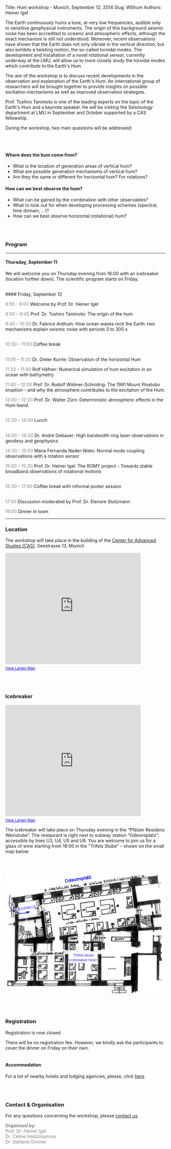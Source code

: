 Title: Hum workshop - Munich, September 12, 2014
Slug: WShum
Authors: Heiner Igel


The Earth continuously hums a tune, at very low frequencies, audible only to 
sensitive geophysical instruments. The origin of this background seismic noise has 
been accredited to oceanic and atmospheric effects, although the exact mechanism is still 
not understood. Moreover, recent observations have shown that the Earth does not only vibrate 
in the vertical direction, but also exhibits a twisting motion, the so-called toroidal modes. 
The development and installation of a novel rotational sensor, currently underway at the LMU, 
will allow us to more closely study the toroidal modes which contribute to the Earth's Hum. 

The aim of the workshop is to discuss recent developments in the observation and explanation 
of the Earth's Hum. An international group of researchers will be brought together to provide 
insights on possible excitation mechanisms as well as improved observation strategies. 

Prof. Toshiro Tanimoto is one of the leading experts on the topic of the Earth's Hum and a keynote speaker. 
He will be visiting the Seismology department at LMU in September and October supported by a CAS fellowship.  


During the workshop, two main questions will be addressed: 

<br></br>

#### Where does the hum come from?
- What is the location of generation areas of vertical hum?
- What are possible generation mechanisms of vertical hum?
- Are they the same or different for horizontal hum? For rotations?

#### How can we best observe the hum?
- What can be gained by the combination with other observables? 
- What to look out for when developing processing schemes (spectral, time domain, .. )?
- How can we best observe horizontal (rotational) hum?

<br></br>

### Program
---
#### Thursday, September 11
We will welcome you on Thursday evening from 18:00 with an icebreaker (location further down). The scientific program starts on Friday.

<br>
#### Friday, September 12

<span style="color:gray">8:55 - 9:00</span>  Welcome by Prof. Dr. Heiner Igel

<span style="color:gray">9:00 – 9:45</span>  Prof. Dr. Toshiro Tanimoto: The origin of the hum

<span style="color:gray">9:45 – 10:30</span> Dr. Fabrice Ardhuin: How ocean waves rock the Earth: two mechanisms explain seismic noise with periods 3 to 300 s

<span style="color:gray; line-height: 50px;">10:30 – 11:00</span> Coffee break

<span style="color:gray">11:00 – 11:20</span> Dr. Dieter Kurrle: Observation of the horizontal Hum

<span style="color:gray">11:20 – 11:40</span> Rolf H&auml;fner: Numerical simulation of hum excitation in an ocean with bathymetry

<span style="color:gray">11:40 – 12:00</span> Prof. Dr. Rudolf Widmer-Schnidrig: The 1991 Mount Pinatubo eruption - and why the atmosphere contributes to the excitation of the Hum.

<span style="color:gray">12:00 – 12:20</span> Prof. Dr. Walter Z&uuml;rn: Deterministic atmospheric effects in the Hum-band.

<span style="color:gray; line-height: 50px;">12:30 – 14:00</span> Lunch


<span style="color:gray">14:00 – 14:30</span> Dr. Andr&eacute; Gebauer: High bandwidth ring laser observations in geodesy and geophysics 

<span style="color:gray">14:30 – 15:00</span> Maria Fernanda Nader-Nieto: Normal mode coupling observations with a rotation sensor

<span style="color:gray">15:00 – 15:30</span> Prof. Dr. Heiner Igel: The ROMY project - Towards stable broadband observations of rotational motions 

<span style="color:gray;  line-height: 50px;">15:30 – 17:00</span> Coffee break with informal poster session

<span style="color:gray">17:00</span> Discussion moderated by Prof. Dr. Elenore Stutzmann

<span style="color:gray">19:00</span> Dinner in town 


---

### Location

The workshop will take place in the building of the [Center for Advanced Studies (CAS)](http://www.en.cas.uni-muenchen.de/about_us/index.html): Seestrasse 13, Munich

<iframe width="425" height="350" frameborder="0" scrolling="no" marginheight="0" marginwidth="0" src="https://maps.google.com/maps?f=q&amp;source=s_q&amp;hl=en&amp;geocode=&amp;q=Seestra%C3%9Fe+13+80802+Munich&amp;aq=&amp;sll=37.0625,-95.677068&amp;sspn=52.77044,82.529297&amp;ie=UTF8&amp;hq=&amp;hnear=Seestra%C3%9Fe+13,+Schwabing-Freimann+80802+M%C3%BCnchen,+Germany&amp;t=m&amp;z=14&amp;ll=48.158793,11.590317&amp;output=embed"></iframe><br /><small><a href="https://maps.google.com/maps?f=q&amp;source=embed&amp;hl=en&amp;geocode=&amp;q=Seestra%C3%9Fe+13+80802+Munich&amp;aq=&amp;sll=37.0625,-95.677068&amp;sspn=52.77044,82.529297&amp;ie=UTF8&amp;hq=&amp;hnear=Seestra%C3%9Fe+13,+Schwabing-Freimann+80802+M%C3%BCnchen,+Germany&amp;t=m&amp;z=14&amp;ll=48.158793,11.590317" style="color:#0000FF;text-align:left">View Larger Map</a></small>

<br></br>

### Icebreaker

<iframe width="425" height="350" frameborder="0" scrolling="no" marginheight="0" marginwidth="0" src="https://maps.google.de/maps?client=opera&amp;oe=utf-8&amp;channel=suggest&amp;ie=UTF8&amp;fb=1&amp;gl=de&amp;sll=48.141783,11.577953&amp;sspn=0.0219934,0.0439462&amp;cid=574362365487061064&amp;q=pf%C3%A4lzer+weinstube+m%C3%BCnchen&amp;hq=&amp;hnear=&amp;ll=48.141783,11.577953&amp;spn=0.006295,0.006295&amp;t=m&amp;output=embed"></iframe><br /><small><a href="https://maps.google.de/maps?client=opera&amp;oe=utf-8&amp;channel=suggest&amp;ie=UTF8&amp;fb=1&amp;gl=de&amp;sll=48.141783,11.577953&amp;sspn=0.0219934,0.0439462&amp;cid=574362365487061064&amp;q=pf%C3%A4lzer+weinstube+m%C3%BCnchen&amp;hq=&amp;hnear=&amp;ll=48.141783,11.577953&amp;spn=0.006295,0.006295&amp;t=m&amp;source=embed" style="color:#0000FF;text-align:left">View Larger Map</a></small>

The icebreaker will take place on Thursday evening in the “Pfälzer Residenz Weinstube”. The restaurant is right next to subway station “Odeonsplatz”, accessible by lines U3, U4, U5 and U6. You are welcome to join us for a glass of wine starting from 18:00 in the "Trifels Stube" – shown on the small map below.

<br></br>

<div>
        <img style="max-height: 500px; max-width: 500px" src="../images/WShum/weinstube_room.png" alt="weinstube" class="img-circle media-object">
</div>


<br></br>

### Registration
Registration is now closed. 

There will be no registration fee. However, we kindly ask the participants to cover the dinner on Friday on their own.
<br></br>

#### Accommodation
For a list of nearby hotels and lodging agencies, please, click [here](http://www.geophysik.uni-muenchen.de/welcome/accommodations?set_language=en).

<br></br>



### Contact & Organisation

For any questions concerning the workshop, please <a href="mailto:hadzii@geophysik.uni-muenchen.de">contact us</a>.

<span style="color:gray"><b>Organised by:</b> </br>
Prof. Dr. Heiner Igel</br>
Dr. C&eacute;line Hadziioannou</br>
Dr. Stefanie Donner  </span>
  











